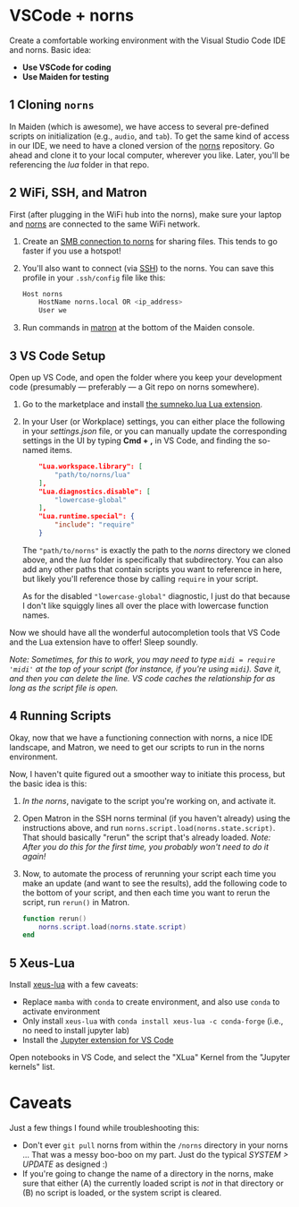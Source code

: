 # VSCode + norns

Create a comfortable working environment with the Visual Studio Code IDE and norns. Basic idea:

- **Use VSCode for coding**
- **Use Maiden for testing**

## 1 Cloning `norns`

In Maiden (which is awesome), we have access to several pre-defined scripts on initialization (e.g., `audio`, and `tab`). To get the same kind of access in our IDE, we need to have a cloned version of the [norns](https://github.com/monome/norns) repository. Go ahead and clone it to your local computer, wherever you like. Later, you'll be referencing the *lua* folder in that repo.

## 2 WiFi, SSH, and Matron

First (after plugging in the WiFi hub into the norns), make sure your laptop and [norns](https://monome.org/docs/norns/wifi-files/#wifi-connect) are connected to the same WiFi network.

1. Create an [SMB connection to norns](https://monome.org/docs/norns/wifi-files/#macOS) for sharing files. This tends to go faster if you use a hotspot!

2. You'll also want to connect (via [SSH](https://monome.org/docs/norns/advanced-access/#ssh)) to the norns. You can save this profile in your `.ssh/config` file like this:

    ```bash
    Host norns
        HostName norns.local OR <ip_address>
        User we
    ```

3. Run commands in [matron](https://monome.org/docs/norns/maiden/#repl) at the bottom of the Maiden console.

## 3 VS Code Setup

Open up VS Code, and open the folder where you keep your development code (presumably — preferably — a Git repo on norns somewhere). 

1. Go to the marketplace and install [the sumneko.lua Lua extension](https://marketplace.visualstudio.com/items?itemName=sumneko.lua). 
   
2. In your User (or Workplace) settings, you can either place the following in your *settings.json* file, or you can manually update the corresponding settings in the UI by typing **Cmd + ,** in VS Code, and finding the so-named items.

    ```json
        "Lua.workspace.library": [
            "path/to/norns/lua"
        ],
        "Lua.diagnostics.disable": [
            "lowercase-global"
        ],
        "Lua.runtime.special": {
            "include": "require"
        }
    ```
    The `"path/to/norns"` is exactly the path to the *norns* directory we cloned above, and the *lua* folder is specifically that subdirectory. You can also add any other paths that contain scripts you want to reference in here, but likely you'll reference those by calling `require` in your script.

    As for the disabled `"lowercase-global"` diagnostic, I just do that because I don't like squiggly lines all over the place with lowercase function names.

Now we should have all the wonderful autocompletion tools that VS Code and the Lua extension have to offer! Sleep soundly.

*Note: Sometimes, for this to work, you may need to type `midi = require 'midi'` at the top of your script (for instance, if you're using `midi`). Save it, and then you can delete the line. VS code caches the relationship for as long as the script file is open.*

## 4 Running Scripts

Okay, now that we have a functioning connection with norns, a nice IDE landscape, and Matron, we need to get our scripts to run in the norns environment.

Now, I haven't quite figured out a smoother way to initiate this process, but the basic idea is this:

1. *In the norns*, navigate to the script you're working on, and activate it.

2. Open Matron in the SSH norns terminal (if you haven't already) using the instructions above, and run `norns.script.load(norns.state.script)`. That should basically "rerun" the script that's already loaded. *Note: After you do this for the first time, you probably won't need to do it again!*

3. Now, to automate the process of rerunning your script each time you make an update (and want to see the results), add the following code to the bottom of your script, and then each time you want to rerun the script, run `rerun()` in Matron.

    ```lua
    function rerun()
        norns.script.load(norns.state.script)
    end
    ```

## 5 Xeus-Lua

Install [xeus-lua](https://github.com/jupyter-xeus/xeus-lua?tab=readme-ov-file#installation) with a few caveats:

- Replace `mamba` with `conda` to create environment, and also use `conda` to activate environment
- Only install `xeus-lua` with `conda install xeus-lua -c conda-forge` (i.e., no need to install jupyter lab)
- Install the [Jupyter extension for VS Code](https://marketplace.visualstudio.com/items?itemName=ms-toolsai.jupyter)

Open notebooks in VS Code, and select the "XLua" Kernel from the "Jupyter kernels" list.

# Caveats

Just a few things I found while troubleshooting this:

- Don't ever `git pull` norns from within the `/norns` directory in your norns ... That was a messy boo-boo on my part. Just do the typical *SYSTEM > UPDATE* as designed :) 
- If you're going to change the name of a directory in the norns, make sure that either (A) the currently loaded script is *not* in that directory or (B) no script is loaded, or the system script is cleared.
